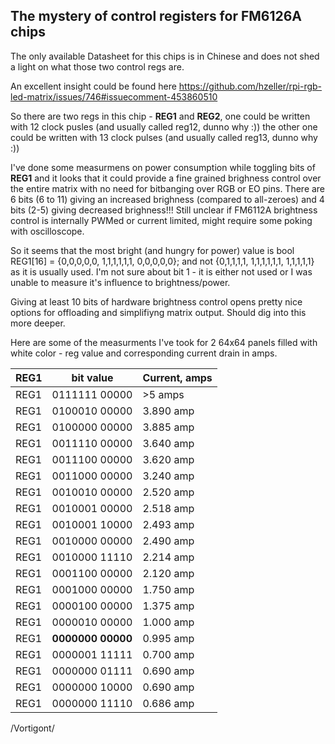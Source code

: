 ## The mystery of control registers for FM6126A chips

  
The only available Datasheet for this chips is in Chinese and does not shed a light on what those two control regs are.

An excellent insight could be found here https://github.com/hzeller/rpi-rgb-led-matrix/issues/746#issuecomment-453860510

  

So there are two regs in this chip - **REG1** and **REG2**,
one could be written with 12 clock pusles (and usually called reg12, dunno why :))
the other one could be written with 13 clock pulses (and usually called reg13, dunno why :))
  

I've done some measurmens on power consumption while toggling bits of **REG1** and it looks that it could provide a fine grained brighness control over the entire matrix with no need for bitbanging over RGB or EO pins.
There are 6 bits (6 to 11) giving an increased brighness (compared to all-zeroes) and 4 bits (2-5) giving decreased brighness!!!
Still unclear if FM6112A brightness control is internally PWMed or current limited, might require some poking with oscilloscope.

So it seems that the most bright (and hungry for power) value is bool REG1[16] = {0,0,0,0,0, 1,1,1,1,1,1, 0,0,0,0,0}; and not {0,1,1,1,1, 1,1,1,1,1,1, 1,1,1,1,1} as it is usually used.
I'm not sure about bit 1 - it is either not used or I was unable to measure it's influence to brightness/power.

Giving at least 10 bits of hardware brightness control opens pretty nice options for offloading and simplifiyng matrix output. Should dig into this more deeper.

Here are some of the measurments I've took for 2 64x64 panels filled with white color - reg value and corresponding current drain in amps.
  

|REG1 |bit value|Current, amps |
|--|--|--|
|REG1| 0111111 00000| >5 amps|
|REG1| 0100010 00000| 3.890 amp|
|REG1| 0100000 00000| 3.885 amp|
|REG1| 0011110 00000| 3.640 amp|
|REG1| 0011100 00000| 3.620 amp|
|REG1| 0011000 00000| 3.240 amp|
|REG1| 0010010 00000| 2.520 amp|
|REG1| 0010001 00000| 2.518 amp|
|REG1| 0010001 10000| 2.493 amp|
|REG1| 0010000 00000| 2.490 amp|
|REG1| 0010000 11110| 2.214 amp|
|REG1| 0001100 00000| 2.120 amp|
|REG1| 0001000 00000| 1.750 amp|
|REG1| 0000100 00000| 1.375 amp|
|REG1| 0000010 00000| 1.000 amp|
|REG1| **0000000 00000**| 0.995 amp|
|REG1| 0000001 11111| 0.700 amp|
|REG1| 0000000 01111| 0.690 amp|
|REG1| 0000000 10000| 0.690 amp|
|REG1| 0000000 11110| 0.686 amp|


/Vortigont/